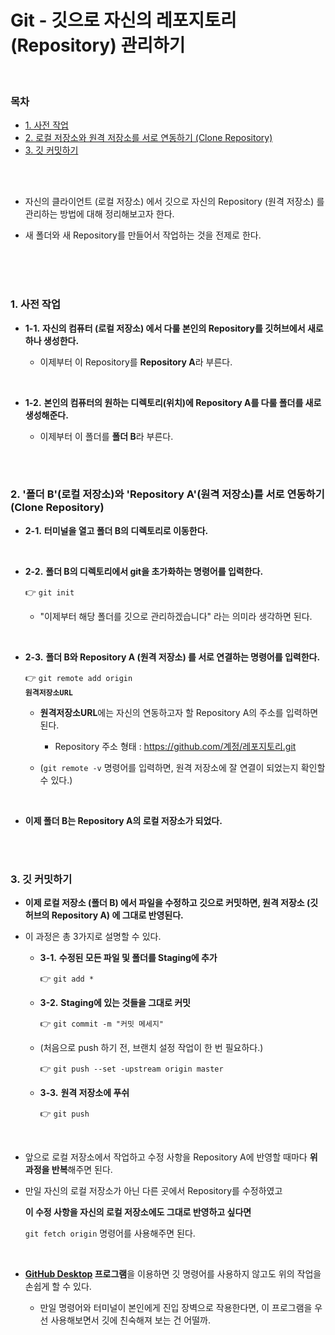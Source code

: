 # Git - 깃으로 자신의 레포지토리 (Repository) 관리하기

<br/>

### 목차

- <a href="https://github.com/SangYoonLee1231/TIL/blob/main/Git/git_manage_my_repository.md#1-%EC%82%AC%EC%A0%84-%EC%9E%91%EC%97%85">1. 사전 작업</a>
- <a href="https://github.com/SangYoonLee1231/TIL/blob/main/Git/git_manage_my_repository.md#2-%ED%8F%B4%EB%8D%94-b%EB%A1%9C%EC%BB%AC-%EC%A0%80%EC%9E%A5%EC%86%8C%EC%99%80-repository-a%EC%9B%90%EA%B2%A9-%EC%A0%80%EC%9E%A5%EC%86%8C%EB%A5%BC-%EC%84%9C%EB%A1%9C-%EC%97%B0%EB%8F%99%ED%95%98%EA%B8%B0-clone-repository">2. 로컬 저장소와 원격 저장소를 서로 연동하기 (Clone Repository)</a>
- <a href="https://github.com/SangYoonLee1231/TIL/blob/main/Git/git_manage_my_repository.md#3-%EA%B9%83-%EC%BB%A4%EB%B0%8B%ED%95%98%EA%B8%B0">3. 깃 커밋하기</a>

<br/><br/>

- 자신의 클라이언트 (로컬 저장소) 에서 깃으로 자신의 Repository (원격 저장소) 를 관리하는 방법에 대해 정리해보고자 한다.

- 새 폴더와 새 Repository를 만들어서 작업하는 것을 전제로 한다.

<br/><br/><br/>

### 1. 사전 작업

- <strong>1-1.</strong> <strong>자신의 컴퓨터 (로컬 저장소) 에서 다룰 본인의 Repository를 깃허브에서 새로 하나 생성한다.</strong>

  - 이제부터 이 Repository를 <strong>Repository A</strong>라 부른다.

<br/>

- <strong>1-2.</strong> <strong>본인의 컴퓨터의 원하는 디렉토리(위치)에 Repository A를 다룰 폴더를 새로 생성해준다.</strong>

  - 이제부터 이 폴더를 <strong>폴더 B</strong>라 부른다.

<br/><br/>

### 2. '폴더 B'(로컬 저장소)와 'Repository A'(원격 저장소)를 서로 연동하기 (Clone Repository)

- <strong>2-1.</strong> <strong>터미널을 열고 폴더 B의 디렉토리로 이동한다.</strong>

<br/>

- <strong>2-2.</strong> <strong>폴더 B의 디렉토리에서 git을 초가화하는 명령어를 입력한다.</strong>

  👉 <code>git init</code>

  - "이제부터 해당 폴더를 깃으로 관리하겠습니다" 라는 의미라 생각하면 된다.

<br/>

- <strong>2-3.</strong> <strong>폴더 B와 Repository A (원격 저장소) 를 서로 연결하는 명령어를 입력한다.</strong>

  👉 <code>git remote add origin <strong>원격저장소URL</strong></code>

  - <strong>원격저장소URL</strong>에는 자신의 연동하고자 할 Repository A의 주소를 입력하면 된다.

    - Repository 주소 형태 : https://github.com/계정/레포지토리.git

  - (<code>git remote -v</code> 명령어를 입력하면, 원격 저장소에 잘 연결이 되었는지 확인할 수 있다.)

<br/>

- <strong>이제 폴더 B는 Repository A의 로컬 저장소가 되었다.</strong>

<br/><br/>

### 3. 깃 커밋하기

- <strong>이제 로컬 저장소 (폴더 B) 에서 파일을 수정하고 깃으로 커밋하면, 원격 저장소 (깃허브의 Repository A) 에 그대로 반영된다.</strong>

- 이 과정은 총 3가지로 설명할 수 있다.

  - <strong>3-1.</strong> <strong>수정된 모든 파일 및 폴더를 Staging에 추가</strong>

    👉 <code>git add \*</code>

  - <strong>3-2.</strong> <strong>Staging에 있는 것들을 그대로 커밋</strong>

    👉 <code>git commit -m "커밋 메세지"</code>

  - (처음으로 push 하기 전, 브랜치 설정 작업이 한 번 필요하다.)

    👉 <code>git push --set -upstream origin master</code>

  - <strong>3-3.</strong> <strong>원격 저장소에 푸쉬</strong>

    👉 <code>git push</code>

<br/>

- 앞으로 로컬 저장소에서 작업하고 수정 사항을 Repository A에 반영할 때마다 <strong>위 과정을 반복</strong>해주면 된다.

- 만일 자신의 로컬 저장소가 아닌 다른 곳에서 Repository를 수정하였고

  <strong>이 수정 사항을 자신의 로컬 저장소에도 그대로 반영하고 싶다면</strong>

  <code>git fetch origin</code> 명령어를 사용해주면 된다.

<br/>

- <strong><a href="https://desktop.github.com/">GitHub Desktop</a> 프로그램</strong>을 이용하면 깃 명령어를 사용하지 않고도 위의 작업을 손쉽게 할 수 있다.

  - 만일 명령어와 터미널이 본인에게 진입 장벽으로 작용한다면, 이 프로그램을 우선 사용해보면서 깃에 친숙해져 보는 건 어떨까.
